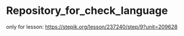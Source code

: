 # Repository_for_check_language
only for lesson: https://stepik.org/lesson/237240/step/9?unit=209628
